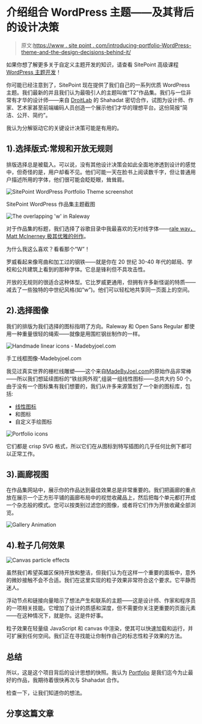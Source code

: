# 介绍组合 WordPress 主题——及其背后的设计决策

> 原文:[https://www . site point . com/introducing-portfolio-WordPress-theme-and-the-design-decisions-behind-it/](https://www.sitepoint.com/introducing-portfolio-wordpress-theme-and-the-design-decisions-behind-it/)

如果你想了解更多关于自定义主题开发的知识，请查看 SitePoint 高级课程 [WordPress 主题开发](https://www.sitepoint.com/premium/courses/wordpress-theme-development-2931)！

你可能已经注意到了，SitePoint 现在提供了我们自己的一系列优质 WordPress 主题。我们最新的并且我们认为最吸引人的主题叫做“T2”作品集。我们与一位非常有才华的设计师——来自 [DroitLab](https://dribbble.com/droitlab) 的 Shahadat 密切合作，试图为设计师、作家、艺术家甚至前端编码人员创造一个展示他们才华的理想平台。这份简报“简洁、公开、简约”。

我认为分解驱动它的关键设计决策可能是有用的。

## 1).选择版式:常规和开放无规则

排版选择总是被载入。可以说，没有其他设计决策会如此全面地渗透到设计的感觉中，但奇怪的是，用户却看不见。他们可能一天在脸书上阅读数千字，但让普通用户描述所用的字体，他们很可能会眨眨眼，耸耸肩。

![SitePoint WordPress Portfolio Theme screenshot](../Images/b911a1c98364cc0b8a400e4454e8ca87.png)

SitePoint WordPress 作品集主题截图

![The overlapping 'w' in Raleway](../Images/1e1872fba7bc6a486b7333b37fe1d1f9.png)

对于作品集的标题，我们选择了谷歌目录中我最喜欢的无衬线字体——[rale way，Matt McInerney 极其优雅的创作](https://www.theleagueofmoveabletype.com/raleway)。

为什么我这么喜欢？看看那个“W”！

罗威看起来像弯曲和加工过的钢铁——就是你在 20 世纪 30-40 年代的邮局、学校和公共建筑上看到的那种字体。它总是锋利但不具攻击性。

开放的无规则的很适合这种体型。它比罗威更通用，但拥有许多新怪诞的特质——减去了一些独特的中世纪风格(如“w”)。他们可以轻松地共享同一页面上的空间。

## 2).选择图像

我们的排版为我们选择的图标指明了方向。Raleway 和 Open Sans Regular 都使用一种重量很轻的绳索——就像是用围栏钢丝制作的一样。

![Handmade linear icons - Madebyjoel.com](../Images/9560a6458a5e5b33f1ffc0e18ce56b8f.png)

手工线框图像-Madebyjoel.com

我见过真实世界的栅栏线雕塑——这个来自[MadeByJoel.com](http://madebyjoel.com/2012/12/art-project-cafe-wire-sculpture.html?utm_source=rss&utm_medium=rss&utm_campaign=art-project-cafe-wire-sculpture)的原始作品非常棒——所以我们想延续图标的“铁丝网外观”,组装一组线性图标——总共大约 50 个。由于没有一个图标集有我们想要的，我们从许多来源策划了一个新的图标库，包括:

*   [线性图标](https://linearicons.com/free)
*   和图标
*   自定义手绘图标

![Portfolio icons](../Images/a45ebf59d676271711a3ff6d4709d305.png)

它们都是 crisp SVG 格式，所以它们在从图标到特写插图的几乎任何比例下都可以正常工作。

## 3).画廊视图

在作品集网站中，展示你的作品达到最佳效果总是非常重要的。我们把画廊的重点放在展示一个正方形平铺的画廊布局中的视觉收藏品上，然后把每个单元都打开成一个杂志般的模式。您可以按类别过滤您的图像，或者将它们作为开放收藏全部浏览。

![Gallery Animation](../Images/125b69ec71a6e7e76c8707f15e6756fd.png)

## 4).粒子几何效果

![Canvas particle effects](../Images/24d141b0fe509b35e1af1a02710c1c07.png)

虽然我们希望英雄区保持开放和整洁，但我们认为在这样一个重要的面板中，意外的微妙接触不会不合适。我们在这里实现的粒子效果非常符合这个要求。它平静而迷人。

浮动节点和链接向量暗示了想法产生和联系的主题——这是设计师、作家和程序员的一项相关技能。它增加了设计的质感和深度，但不需要你关注更重要的页面元素——在这种情况下，就是你。这是件好事。

粒子效果在轻量级 JavaScript 和 canvas 中渲染，使其可以快速加载和运行，并可扩展到任何空间。我们正在寻找能让你制作自己的标志性粒子效果的方法。

## 总结

所以，这是这个项目背后的设计思想的快照。我认为 [Portfolio](https://www.sitepoint.com/wordpress-portfolio-theme/) 是我们迄今为止最好的作品，我期待着很快再次与 Shahadat 合作。

检查一下，让我们知道你的想法。

## 分享这篇文章